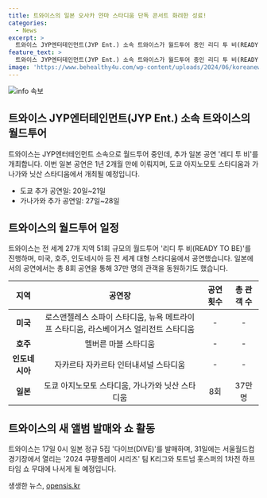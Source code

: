 ```yaml
---
title: 트와이스의 일본 오사카 얀마 스타디움 단독 콘서트 화려한 성료!
categories:
  - News
excerpt: >
  트와이스 JYP엔터테인먼트(JYP Ent.) 소속 트와이스가 월드투어 중인 리디 투 비(READY TO BE) 인 재팬 스페셜을 펼치고 있는데, 추가 공연이 확정되어 이목을 사로잡고 있다. 트와이스는 전 세계 27개 지역 51회에 이르는 대규모 투어를 펼치며 미국과 호주 등 다양한 국가의 대형 스타디움에서 공연을 펼쳤으며, 이에 앞서 일본 4개 지역 총 8회 공연에서 총 37만 명의 관객을 동원하기도 하였다. 아울러, 오는 17일에는 일본 정규 5집 다이브(DIVE)를 발매하고, 31일에는 서울월드컵경기장에서 열리는 2024 쿠팡플레이 시리즈 팀 K리그와 토트넘 홋스퍼의 1차전 하프타임 쇼 무대에 선다.
feature_text: >
  트와이스 JYP엔터테인먼트(JYP Ent.) 소속 트와이스가 월드투어 중인 리디 투 비(READY TO BE) 인 재팬 스페셜을 펼치고 있는데, 추가 공연이 확정되어 이목을 사로잡고 있다. 트와이스는 전 세계 27개 지역 51회에 이르는 대규모 투어를 펼치며 미국과 호주 등 다양한 국가의 대형 스타디움에서 공연을 펼쳤으며, 이에 앞서 일본 4개 지역 총 8회 공연에서 총 37만 명의 관객을 동원하기도 하였다. 아울러, 오는 17일에는 일본 정규 5집 다이브(DIVE)를 발매하고, 31일에는 서울월드컵경기장에서 열리는 2024 쿠팡플레이 시리즈 팀 K리그와 토트넘 홋스퍼의 1차전 하프타임 쇼 무대에 선다.
image: 'https://www.behealthy4u.com/wp-content/uploads/2024/06/koreanews.jpg'
---
```


<p><img src="https://www.behealthy4u.com/wp-content/uploads/2024/06/koreanews.jpg" alt="info 속보" /></p>

<h2 data-ke-size="size26">트와이스 JYP엔터테인먼트(JYP Ent.) 소속 트와이스의 월드투어</h2>

<p data-ke-size="size16">트와이스는 JYP엔터테인먼트 소속으로 월드투어 중인데, 추가 일본 공연 '레디 투 비'를 개최합니다. 이번 일본 공연은 1년 2개월 만에 이뤄지며, 도쿄 아지노모토 스타디움과 가나가와 닛산 스타디움에서 개최될 예정입니다.</p>

<ul>
<li>도쿄 추가 공연일: 20일~21일</li>
<li>가나가와 추가 공연일: 27일~28일</li>
</ul>

<h2 data-ke-size="size26">트와이스의 월드투어 일정</h2>

<p data-ke-size="size16">트와이스는 전 세계 27개 지역 51회 규모의 월드투어 '리디 투 비(READY TO BE)'를 진행하며, 미국, 호주, 인도네시아 등 전 세계 대형 스타디움에서 공연했습니다. 일본에서의 공연에서는 총 8회 공연을 통해 37만 명의 관객을 동원하기도 했습니다.</p>

<table>
<thead>
<tr>
<th style="text-align: center;">지역</th>
<th style="text-align: center;">공연장</th>
<th style="text-align: center;">공연 횟수</th>
<th style="text-align: center;">총 관객 수</th>
</tr>
</thead>
<tbody>
<tr>
<td style="text-align: center;"><b>미국</b></td>
<td style="text-align: center;">로스앤젤레스 소파이 스타디움, 뉴욕 메트라이프 스타디움, 라스베이거스 얼리전트 스타디움</td>
<td style="text-align: center;">-</td>
<td style="text-align: center;">-</td>
</tr>
<tr>
<td style="text-align: center;"><b>호주</b></td>
<td style="text-align: center;">멜버른 마블 스타디움</td>
<td style="text-align: center;">-</td>
<td style="text-align: center;">-</td>
</tr>
<tr>
<td style="text-align: center;"><b>인도네시아</b></td>
<td style="text-align: center;">자카르타 자카르타 인터내셔널 스타디움</td>
<td style="text-align: center;">-</td>
<td style="text-align: center;">-</td>
</tr>
<tr>
<td style="text-align: center;"><b>일본</b></td>
<td style="text-align: center;">도쿄 아지노모토 스타디움, 가나가와 닛산 스타디움</td>
<td style="text-align: center;">8회</td>
<td style="text-align: center;">37만 명</td>
</tr>
</tbody>
</table>

<h2 data-ke-size="size26">트와이스의 새 앨범 발매와 쇼 활동</h2>

<p data-ke-size="size16">트와이스는 17일 0시 일본 정규 5집 '다이브(DIVE)'를 발매하며, 31일에는 서울월드컵경기장에서 열리는 '2024 쿠팡플레이 시리즈' 팀 K리그와 토트넘 홋스퍼의 1차전 하프타임 쇼 무대에 나서게 될 예정입니다.</p>
생생한 뉴스, <a href="https://opensis.kr" rel="dofollow">opensis.kr</a>


